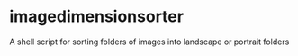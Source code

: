 # imagedimensionsorter
A shell script for sorting folders of images into landscape or portrait folders
